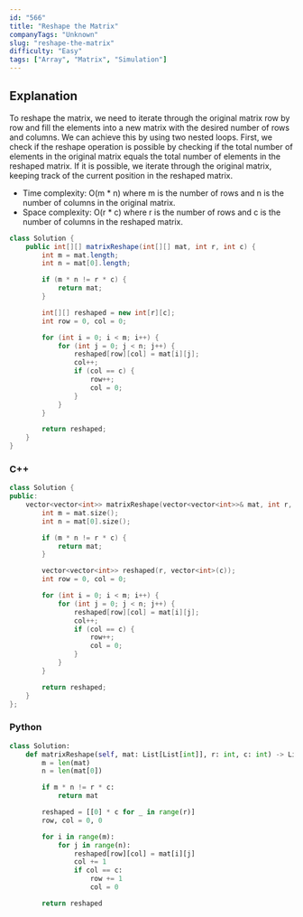 ```yaml
---
id: "566"
title: "Reshape the Matrix"
companyTags: "Unknown"
slug: "reshape-the-matrix"
difficulty: "Easy"
tags: ["Array", "Matrix", "Simulation"]
---
```


## Explanation
To reshape the matrix, we need to iterate through the original matrix row by row and fill the elements into a new matrix with the desired number of rows and columns. We can achieve this by using two nested loops. First, we check if the reshape operation is possible by checking if the total number of elements in the original matrix equals the total number of elements in the reshaped matrix. If it is possible, we iterate through the original matrix, keeping track of the current position in the reshaped matrix.

- Time complexity: O(m * n) where m is the number of rows and n is the number of columns in the original matrix.
- Space complexity: O(r * c) where r is the number of rows and c is the number of columns in the reshaped matrix.
```java
class Solution {
    public int[][] matrixReshape(int[][] mat, int r, int c) {
        int m = mat.length;
        int n = mat[0].length;

        if (m * n != r * c) {
            return mat;
        }

        int[][] reshaped = new int[r][c];
        int row = 0, col = 0;

        for (int i = 0; i < m; i++) {
            for (int j = 0; j < n; j++) {
                reshaped[row][col] = mat[i][j];
                col++;
                if (col == c) {
                    row++;
                    col = 0;
                }
            }
        }

        return reshaped;
    }
}
```

### C++
```cpp
class Solution {
public:
    vector<vector<int>> matrixReshape(vector<vector<int>>& mat, int r, int c) {
        int m = mat.size();
        int n = mat[0].size();

        if (m * n != r * c) {
            return mat;
        }

        vector<vector<int>> reshaped(r, vector<int>(c));
        int row = 0, col = 0;

        for (int i = 0; i < m; i++) {
            for (int j = 0; j < n; j++) {
                reshaped[row][col] = mat[i][j];
                col++;
                if (col == c) {
                    row++;
                    col = 0;
                }
            }
        }

        return reshaped;
    }
};
```

### Python
```python
class Solution:
    def matrixReshape(self, mat: List[List[int]], r: int, c: int) -> List[List[int]]:
        m = len(mat)
        n = len(mat[0])

        if m * n != r * c:
            return mat

        reshaped = [[0] * c for _ in range(r)]
        row, col = 0, 0

        for i in range(m):
            for j in range(n):
                reshaped[row][col] = mat[i][j]
                col += 1
                if col == c:
                    row += 1
                    col = 0

        return reshaped
```